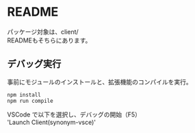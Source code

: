 README
===

パッケージ対象は、client/  
READMEもそちらにあります。  


## デバッグ実行

事前にモジュールのインストールと、拡張機能のコンパイルを実行。  
```
npm install
npm run compile
```

VSCode で以下を選択し、デバッグの開始（F5）  
'Launch Client(synonym-vsce)'